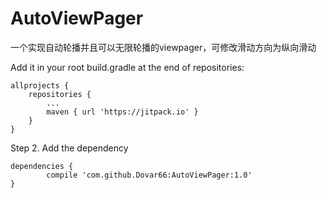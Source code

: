 # AutoViewPager
一个实现自动轮播并且可以无限轮播的viewpager，可修改滑动方向为纵向滑动

Add it in your root build.gradle at the end of repositories:

	allprojects {
		repositories {
			...
			maven { url 'https://jitpack.io' }
		}
	}
Step 2. Add the dependency

	dependencies {
	        compile 'com.github.Dovar66:AutoViewPager:1.0'
	}

